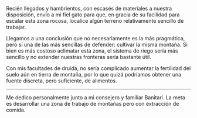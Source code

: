 Recién llegados y hambrientos, con escasés de materiales a nuestra disposición, envío a mi fiel gato para que, en gracia de su facilidad para escalar esta zona rocosa, localice algún terreno relativamente sencillo de trabajar.

Llegamos a una conclusión que no necesariamente es la más pragmática, pero sí una de las más sencillas de defender: cultivar la misma montaña. Si bien es más costoso aclimatar esta zona, el sistema de riego sería más sencillo y no extender nuestras fronteras sería bastante útil.

Con mis facultades de druida, no sería complicado aumentar la fertilidad del suelo aún en tierra de montaña, por lo que quizá podríamos obtener una fuente discreta, pero suficiente, de alimentos.

---

Me dedico personalmente junto a mi consejero y familiar Banitari. La meta es desarrollar una zona de trabajo de montañas pero con extracción de comida.